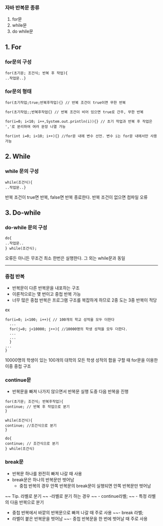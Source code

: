 ### 자바 반복문 종류
1. for문
2. while문
3. do while문


## 1. For
### for문의 구성
```
for(초기문; 조건식; 반복 후 작업){
..작업문..}
```
### for문의 형태
```
for(초기작업;true;반복후작업){} // 반복 조건이 true이면 무한 반복
```
```
for(초기작업;;반복후작업{} // 반복 조건이 비어 있으면 true로 간주, 무한 반복
```
```
for(i=0; i<10; i++,System.out.println(i)){} // 초기 작업과 반복 후 작업은 ','로 분리하여 여러 문장 나열 가능
```
```
for(int i=0; i<10; i++){} //for문 내에 변수 선언. 변수 i는 for문 내에서만 사용 가능 
```

## 2. While
### while 문의 구성
```
while(조건식){
..작업문..}
```
반복 조건이 true면 반복, false면 반복 종료한다. 반복 조건이 없으면 컴파일 오류

## 3. Do-while
### do-while 문의 구성
```
do{
..작업문..
} while(조건식);
```
오류든 아니든 무조건 최소 한번은 실행한다. 그 외는 while문과 동일

---
### 중첩 반복
- 반복문이 다른 반복문을 내포하는 구조
- 이론적으로는 몇 번이고 중첩 반복 가능
- 너무 많은 중첩 반복은 프로그램 구조를 복잡하게 하므로 2중 도는 3중 반복이 적당

ex
```
for(i=0; i<100; i++){ // 100개의 학교 성적을 모두 더한다
  ...
  for(j=0; j<10000; j++){ //10000명의 학생 성적을 모두 더한다.
  ...
  ...
  }
...
}
```
10000명의 학생이 있는 100개의 대학의 모든 학생 성적의 합을 구할 때 for문을 이용한 이중 중첩 구조

### continue문
- 반복문을 빠져 나가지 않으면서 반복문 실행 도중 다음 반복을 진행
```
for(초기문; 조건식; 반복후작업){
continue; // 반복 후 작업으로 분기
}
```
```
while(조건식){
continue; //조건식으로 분기
}
```
```
do{
continue; // 조건식으로 분기
} while(조건식)
```

### break문
- 반복문 하나를 완전히 빠져 나갈 때 사용
- break문은 하나의 반복문만 벗어남
  - 중첩 반복의 경우 안쪽 반복문의 break문이 실행되면 안쪽 반복문만 벗어남

~~ Tip. 라벨로 분기
~~ -라벨로 분기 하는 경우
~~ - continue라벨;
~~ - 특정 라벨의 다음 반복으로 분기
- 중첩 반복에서 바깥의 반복문으로 빠져 나갈 때 주로 사용
~~- break 라벨;
- 라벨이 붙은 반복문을 벗어남
~~- 중첩 반복문을 한 번에 벗어날 때 주로 사용

    
